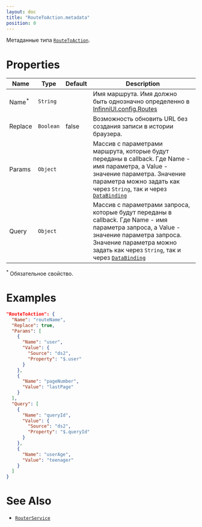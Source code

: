 ```yaml
---
layout: doc
title: "RouteToAction.metadata"
position: 0
---
```


Метаданные типа [`RouteToAction`](../).

# Properties

|Name|Type|Default|Description|
|----|----|-------|-----------|
|Name<sup>*</sup>|`String`| |Имя маршрута. Имя должно быть однозначно определенно в [InfinniUI.config.Routes](../../../InfinniUI/InfinniUI.config.Routes)|
|Replace|`Boolean`|false|Возможность обновить URL без создания записи в истории браузера.|
|Params|`Object`| |Массив с параметрами маршрута, которые будут переданы в callback. Где Name - имя параметра, а Value - значение параметра. Значение параметра можно задать как через `String`, так и через [`DataBinding`](../../../DataBinding)|
|Query|`Object`| |Массив с параметрами запроса, которые будут переданы в callback. Где Name - имя параметра запроса, а Value - значение параметра запроса. Значение параметра можно задать как через `String`, так и через [`DataBinding`](../../../DataBinding)|

<sup>*</sup> Обязательное свойство.

# Examples

```json
"RouteToAction": {
  "Name": "routeName",
  "Replace": true,
  "Params": [
    {
      "Name": "user",
      "Value": {
        "Source": "ds2",
        "Property": "$.user"
      }
    },
    {
      "Name": "pageNumber",
      "Value": "lastPage"
    }
  ],
  "Query": [
    {
      "Name": "queryId",
      "Value": {
        "Source": "ds2",
        "Property": "$.queryId"
      }
    },
    {
      "Name": "userAge",
      "Value": "teenager"
    }
  ]
}
```

# See Also

* [`RouterService`](../../../RouterService/)
